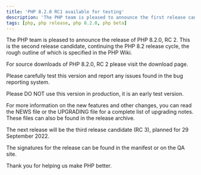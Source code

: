 ```yaml
---
title: 'PHP 8.2.0 RC1 available for testing'
description: 'The PHP team is pleased to announce the first release candidate of PHP 8.2.0, RC 1. This continues the PHP 8.2 release cycle, the rough outline of which is specified in the PHP Wiki.'
tags: [php, php release, php 8.2.0, php beta]
---
```

The PHP team is pleased to announce the release of PHP 8.2.0, RC 2. This is the second release candidate, continuing the PHP 8.2 release cycle, the rough outline of which is specified in the PHP Wiki.

For source downloads of PHP 8.2.0, RC 2 please visit the download page.

Please carefully test this version and report any issues found in the bug reporting system.

Please DO NOT use this version in production, it is an early test version.

For more information on the new features and other changes, you can read the NEWS file or the UPGRADING file for a complete list of upgrading notes. These files can also be found in the release archive.

The next release will be the third release candidate (RC 3), planned for 29 September 2022.

The signatures for the release can be found in the manifest or on the QA site.

Thank you for helping us make PHP better.

